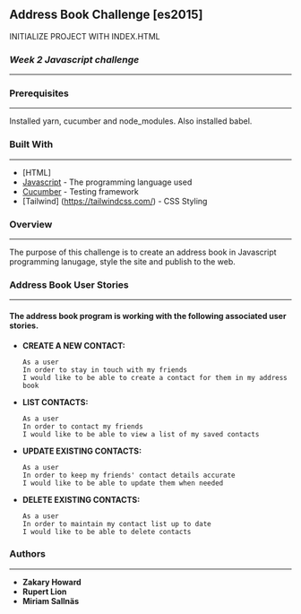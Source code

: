 ## **Address Book Challenge [es2015]**

INITIALIZE PROJECT WITH INDEX.HTML

### *Week 2 Javascript challenge*
-------
### Prerequisites
-------
Installed yarn, cucumber and node_modules. Also installed babel.


### Built With
-------

* [HTML]
* [Javascript](https://www.javascript.com/) - The programming language used
* [Cucumber](https://cucumber.io/) - Testing framework
* [Tailwind] (https://tailwindcss.com/) - CSS Styling

### **Overview**
-------
The purpose of this challenge is to create an address book in Javascript programming lanugage, style the site and publish to the web.


### **Address Book User Stories**
-------
#### The address book program is working with the following associated user stories.

* **CREATE A NEW CONTACT:**
    ```
    As a user
    In order to stay in touch with my friends
    I would like to be able to create a contact for them in my address book
    ```
  
* **LIST CONTACTS:**
    ```
    As a user
    In order to contact my friends
    I would like to be able to view a list of my saved contacts
    ```
  
* **UPDATE EXISTING CONTACTS:**
    ```
    As a user
    In order to keep my friends' contact details accurate
    I would like to be able to update them when needed
    ```
  
* **DELETE EXISTING CONTACTS:**
    ```
    As a user
    In order to maintain my contact list up to date
    I would like to be able to delete contacts
    ```
  
### **Authors**
-------
* **Zakary Howard**
* **Rupert Lion**
* **Miriam Sallnäs**
